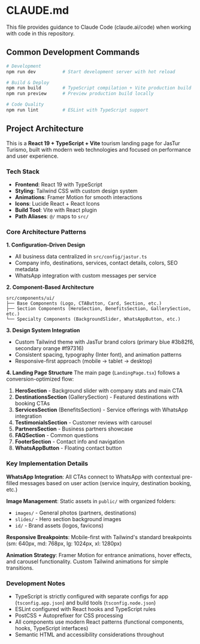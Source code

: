 # CLAUDE.md

This file provides guidance to Claude Code (claude.ai/code) when working with code in this repository.

## Common Development Commands

```bash
# Development
npm run dev          # Start development server with hot reload

# Build & Deploy  
npm run build        # TypeScript compilation + Vite production build
npm run preview      # Preview production build locally

# Code Quality
npm run lint         # ESLint with TypeScript support
```

## Project Architecture

This is a **React 19 + TypeScript + Vite** tourism landing page for JasTur Turismo, built with modern web technologies and focused on performance and user experience.

### Tech Stack
- **Frontend**: React 19 with TypeScript
- **Styling**: Tailwind CSS with custom design system
- **Animations**: Framer Motion for smooth interactions
- **Icons**: Lucide React + React Icons
- **Build Tool**: Vite with React plugin
- **Path Aliases**: `@/` maps to `src/`

### Core Architecture Patterns

**1. Configuration-Driven Design**
- All business data centralized in `src/config/jastur.ts`
- Company info, destinations, services, contact details, colors, SEO metadata
- WhatsApp integration with custom messages per service

**2. Component-Based Architecture**
```
src/components/ui/
├── Base Components (Logo, CTAButton, Card, Section, etc.)
├── Section Components (HeroSection, BenefitsSection, GallerySection, etc.)
└── Specialty Components (BackgroundSlider, WhatsAppButton, etc.)
```

**3. Design System Integration**
- Custom Tailwind theme with JasTur brand colors (primary blue #3b82f6, secondary orange #f97316)
- Consistent spacing, typography (Inter font), and animation patterns
- Responsive-first approach (mobile → tablet → desktop)

**4. Landing Page Structure**
The main page (`LandingPage.tsx`) follows a conversion-optimized flow:
1. **HeroSection** - Background slider with company stats and main CTA
2. **DestinationsSection** (GallerySection) - Featured destinations with booking CTAs  
3. **ServicesSection** (BenefitsSection) - Service offerings with WhatsApp integration
4. **TestimonialsSection** - Customer reviews with carousel
5. **PartnersSection** - Business partners showcase
6. **FAQSection** - Common questions
7. **FooterSection** - Contact info and navigation
8. **WhatsAppButton** - Floating contact button

### Key Implementation Details

**WhatsApp Integration**: All CTAs connect to WhatsApp with contextual pre-filled messages based on user action (service inquiry, destination booking, etc.)

**Image Management**: Static assets in `public/` with organized folders:
- `images/` - General photos (partners, destinations)  
- `slides/` - Hero section background images
- `id/` - Brand assets (logos, favicons)

**Responsive Breakpoints**: Mobile-first with Tailwind's standard breakpoints (sm: 640px, md: 768px, lg: 1024px, xl: 1280px)

**Animation Strategy**: Framer Motion for entrance animations, hover effects, and carousel functionality. Custom Tailwind animations for simple transitions.

### Development Notes

- TypeScript is strictly configured with separate configs for app (`tsconfig.app.json`) and build tools (`tsconfig.node.json`)
- ESLint configured with React hooks and TypeScript rules
- PostCSS + Autoprefixer for CSS processing
- All components use modern React patterns (functional components, hooks, TypeScript interfaces)
- Semantic HTML and accessibility considerations throughout